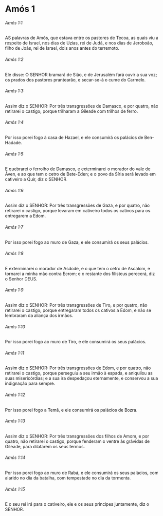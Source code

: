 # Amós 1

###### Amós 1:1

AS palavras de Amós, que estava entre os pastores de Tecoa, as quais viu a respeito de Israel, nos dias de Uzias, rei de Judá, e nos dias de Jeroboão, filho de Joás, rei de Israel, dois anos antes do terremoto.

###### Amós 1:2

Ele disse: O SENHOR bramará de Sião, e de Jerusalém fará ouvir a sua voz; os prados dos pastores prantearão, e secar-se-á o cume do Carmelo.

###### Amós 1:3

Assim diz o SENHOR: Por três transgressões de Damasco, e por quatro, não retirarei o castigo, porque trilharam a Gileade com trilhos de ferro.

###### Amós 1:4

Por isso porei fogo à casa de Hazael, e ele consumirá os palácios de Ben-Hadade.

###### Amós 1:5

E quebrarei o ferrolho de Damasco, e exterminarei o morador do vale de Áven, e ao que tem o cetro de Bete-Éden; e o povo da Síria será levado em cativeiro a Quir, diz o SENHOR.

###### Amós 1:6

Assim diz o SENHOR: Por três transgressões de Gaza, e por quatro, não retirarei o castigo, porque levaram em cativeiro todos os cativos para os entregarem a Edom.

###### Amós 1:7

Por isso porei fogo ao muro de Gaza, e ele consumirá os seus palácios.

###### Amós 1:8

E exterminarei o morador de Asdode, e o que tem o cetro de Ascalom, e tornarei a minha mão contra Ecrom; e o restante dos filisteus perecerá, diz o Senhor DEUS.

###### Amós 1:9

Assim diz o SENHOR: Por três transgressões de Tiro, e por quatro, não retirarei o castigo, porque entregaram todos os cativos a Edom, e não se lembraram da aliança dos irmãos.

###### Amós 1:10

Por isso porei fogo ao muro de Tiro, e ele consumirá os seus palácios.

###### Amós 1:11

Assim diz o SENHOR: Por três transgressões de Edom, e por quatro, não retirarei o castigo, porque perseguiu a seu irmão à espada, e aniquilou as suas misericórdias; e a sua ira despedaçou eternamente, e conservou a sua indignação para sempre.

###### Amós 1:12

Por isso porei fogo a Temã, e ele consumirá os palácios de Bozra.

###### Amós 1:13

Assim diz o SENHOR: Por três transgressões dos filhos de Amom, e por quatro, não retirarei o castigo, porque fenderam o ventre às grávidas de Gileade, para dilatarem os seus termos.

###### Amós 1:14

Por isso porei fogo ao muro de Rabá, e ele consumirá os seus palácios, com alarido no dia da batalha, com tempestade no dia da tormenta.

###### Amós 1:15

E o seu rei irá para o cativeiro, ele e os seus príncipes juntamente, diz o SENHOR.


